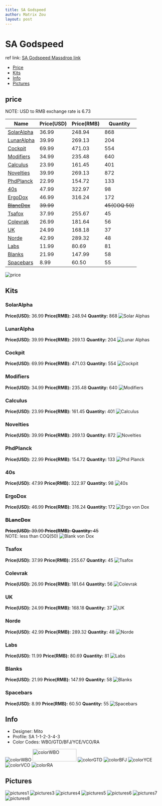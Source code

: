 ```yaml
---
title: SA Godspeed
author: Matrix Zou
layout: post
---
```


# SA Godspeed

ref link: [SA Godspeed Massdrop link](https://www.massdrop.com/buy/godspeed-custom-sa-keycap-set)

* [Price](#price)  
* [Kits](#kits)  
* [Info](#info)
* [Pictures](#pictures)

## price  
NOTE: USD to RMB exchange rate is 6.73

| Name          | Price(USD)    | Price(RMB)  | Quantity |
| ------------- | ------------- | ----------- | -------- |
|[SolarAlpha](#solaralpha)|36.99|248.94|868|
|[LunarAlpha](#lunaralpha)|39.99|269.13|204|
|[Cockpit](#cockpit)|69.99|471.03|554|
|[Modifiers](#modifiers)|34.99|235.48|640|
|[Calculus](#calculus)|23.99|161.45|401|
|[Novelties](#novelties)|39.99|269.13|872|
|[PhdPlanck](#phdplanck)|22.99|154.72|133|
|[40s](#40s)|47.99|322.97|98|
|[ErgoDox](#ergodox)|46.99|316.24|172|
|[~~BlancDox~~](#blancdox)|~~39.99~~||~~45(COQ 50)~~|
|[Tsafox](#tsafox)|37.99|255.67|45|
|[Colevrak](#colevrak)|26.99|181.64|56|
|[UK](#uk)|24.99|168.18|37|
|[Norde](#norde)|42.99|289.32|48|
|[Labs](#labs)|11.99|80.69|81|
|[Blanks](#blanks)|21.99|147.99|58|
|[Spacebars](#spacebars)|8.99|60.50|55|

<img src="{{ 'assets/images/godspeed/Price.jpg' | relative_url }}" alt="price" class="image featured">

## Kits
### SolarAlpha
**Price(USD):** 36.99	**Price(RMB):** 248.94	**Quantity:** 868
<img src="{{ 'assets/images/godspeed/kits_pics/SolarAlphas.jpg' | relative_url }}" alt="Solar Alphas" class="image featured">

### LunarAlpha
**Price(USD):** 39.99	**Price(RMB):** 269.13	**Quantity:** 204
<img src="{{ 'assets/images/godspeed/kits_pics/LunarAlphas.jpg' | relative_url }}" alt="Lunar Alphas" class="image featured">

### Cockpit
**Price(USD):** 69.99	**Price(RMB):** 471.03	**Quantity:** 554
<img src="{{ 'assets/images/godspeed/kits_pics/Cockpit.jpg' | relative_url }}" alt="Cockpit" class="image featured">

### Modifiers
**Price(USD):** 34.99	**Price(RMB):** 235.48	**Quantity:** 640
<img src="{{ 'assets/images/godspeed/kits_pics/Modifiers.jpg' | relative_url }}" alt="Modifiers" class="image featured">

### Calculus
**Price(USD):** 23.99	**Price(RMB):** 161.45	**Quantity:** 401
<img src="{{ 'assets/images/godspeed/kits_pics/Calculus.jpg' | relative_url }}" alt="Calculus" class="image featured">

### Novelties
**Price(USD):** 39.99	**Price(RMB):** 269.13	**Quantity:** 872
<img src="{{ 'assets/images/godspeed/kits_pics/Novelties.jpg' | relative_url }}" alt="Novelties" class="image featured">

### PhdPlanck
**Price(USD):** 22.99	**Price(RMB):** 154.72	**Quantity:** 133
<img src="{{ 'assets/images/godspeed/kits_pics/PhdPlanck.jpg' | relative_url }}" alt="Phd Planck" class="image featured">

### 40s
**Price(USD):** 47.99	**Price(RMB):** 322.97	**Quantity:** 98
<img src="{{ 'assets/images/godspeed/kits_pics/40s.jpg' | relative_url }}" alt="40s" class="image featured">

### ErgoDox
**Price(USD):** 46.99	**Price(RMB):** 316.24	**Quantity:** 172
<img src="{{ 'assets/images/godspeed/kits_pics/ErgovonDox.jpg' | relative_url }}" alt="Ergo von Dox" class="image featured">

### ~~BLancDox~~
~~**Price(USD):** 39.99	**Price(RMB):** 	**Quantity:** 45~~    
NOTE: less than COQ(50)
<img src="{{ 'assets/images/godspeed/kits_pics/BlancvonDox.jpg' | relative_url }}" alt="Blank von Dox" class="image featured">

### Tsafox
**Price(USD):** 37.99	**Price(RMB):** 255.67	**Quantity:** 45
<img src="{{ 'assets/images/godspeed/kits_pics/Tsafox.png' | relative_url }}" alt="Tsafox" class="image featured">

### Colevrak
**Price(USD):** 26.99	**Price(RMB):** 181.64	**Quantity:** 56
<img src="{{ 'assets/images/godspeed/kits_pics/Colevrak.jpg' | relative_url }}" alt="Colevrak" class="image featured">

### UK
**Price(USD):** 24.99	**Price(RMB):** 168.18	**Quantity:** 37
<img src="{{ 'assets/images/godspeed/kits_pics/UK.jpg' | relative_url }}" alt="UK" class="image featured">

### Norde
**Price(USD):** 42.99	**Price(RMB):** 289.32	**Quantity:** 48
<img src="{{ 'assets/images/godspeed/kits_pics/Norde.jpg' | relative_url }}" alt="Norde" class="image featured">

### Labs
**Price(USD):** 11.99	**Price(RMB):** 80.69	**Quantity:** 81
<img src="{{ 'assets/images/godspeed/kits_pics/Labs.jpg' | relative_url }}" alt="Labs" class="image featured">

### Blanks
**Price(USD):** 21.99	**Price(RMB):** 147.99	**Quantity:** 58
<img src="{{ 'assets/images/godspeed/kits_pics/Blanks.jpg' | relative_url }}" alt="Blanks" class="image featured">

### Spacebars
**Price(USD):** 8.99	**Price(RMB):** 60.50	**Quantity:** 55
<img src="{{ 'assets/images/godspeed/kits_pics/Spacebars.jpg' | relative_url }}" alt="Spacebars" class="image featured">

## Info
* Designer: Mito
* Profile: SA 1-1-2-3-4-3
* Color Codes: WBO/GTD/BFJ/YCE/VCO/RA
<img src="{{ 'assets/images/SP_ColorCodes/abs/SP_Abs_ColorCodes_WBO.png' | relative_url }}" alt="colorWBO" class="image featured">
<img src="{{ 'assets/images/SP_ColorCodes/abs/SP_Abs_ColorCodes_WBO.png' | relative_url }}" alt="colorWBO" height="40" width="140">
<img src="{{ 'assets/images/SP_ColorCodes/abs/SP_Abs_ColorCodes_GTD.png' | relative_url }}" alt="colorGTD" class="image featured">
<img src="{{ 'assets/images/SP_ColorCodes/abs/SP_Abs_ColorCodes_BFJ.png' | relative_url }}" alt="colorBFJ" class="image featured">
<img src="{{ 'assets/images/SP_ColorCodes/abs/SP_Abs_ColorCodes_YCE.png' | relative_url }}" alt="colorYCE" class="image featured">
<img src="{{ 'assets/images/SP_ColorCodes/abs/SP_Abs_ColorCodes_VCO.png' | relative_url }}" alt="colorVCO" class="image featured">
<img src="{{ 'assets/images/SP_ColorCodes/abs/SP_Abs_ColorCodes_RA.png' | relative_url }}" alt="colorRA" class="image featured">

## Pictures  
<img src="{{ 'assets/images/godspeed/rendering_pics/MD-25045_20160922122839_287a124a76ffe60b.jpg' | relative_url }}" alt="pictures1" class="image featured">  
<img src="{{ 'assets/images/godspeed/rendering_pics/MD-25045_20160922122906_74de99d16fbd9eb7.jpg' | relative_url }}" alt="pictures3" class="image featured">  
<img src="{{ 'assets/images/godspeed/rendering_pics/MD-25045_20160922122907_c4fb2e6ff6c80399.jpg' | relative_url }}" alt="pictures4" class="image featured">  
<img src="{{ 'assets/images/godspeed/rendering_pics/MD-25045_20160922122907_e6b299fc4c663ac2.jpg' | relative_url }}" alt="pictures5" class="image featured">  
<img src="{{ 'assets/images/godspeed/rendering_pics/MD-25045_20160922122910_b04bbf7fadd53564.jpg' | relative_url }}" alt="pictures6" class="image featured">  
<img src="{{ 'assets/images/godspeed/rendering_pics/MD-25045_20160922122914_084b54588a41c310.jpg' | relative_url }}" alt="pictures7" class="image featured">  
<img src="{{ 'assets/images/godspeed/rendering_pics/MD-25045_20160922122915_05fdde153872c9e1.jpg' | relative_url }}" alt="pictures8" class="image featured">  

